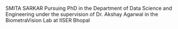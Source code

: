 SMITA SARKAR
Pursuing PhD in the Department of Data Science and Engineering under the supervision of Dr. Akshay Agarwal in the BiometraVision Lab at IISER Bhopal
